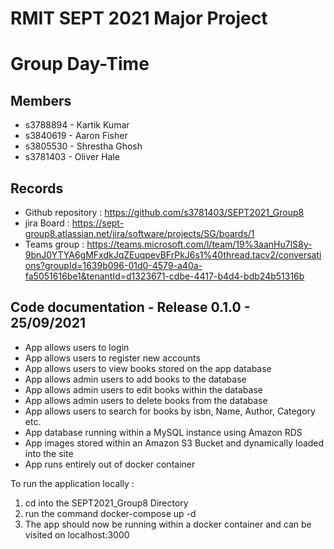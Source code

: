 # RMIT SEPT 2021 Major Project

# Group Day-Time

## Members
* s3788894 - Kartik Kumar
* s3840619 - Aaron Fisher
* s3805530 - Shrestha Ghosh
* s3781403 - Oliver Hale

## Records

* Github repository : https://github.com/s3781403/SEPT2021_Group8 
* jira Board : https://sept-group8.atlassian.net/jira/software/projects/SG/boards/1
* Teams group : https://teams.microsoft.com/l/team/19%3aanHu7lS8y-9bnJ0YTYA6gMFxdkJqZEuqpevBFrPkJ6s1%40thread.tacv2/conversations?groupId=1639b096-01d0-4579-a40a-fa5051616be1&tenantId=d1323671-cdbe-4417-b4d4-bdb24b51316b
	
## Code documentation - Release 0.1.0 - 25/09/2021

* App allows users to login
* App allows users to register new accounts
* App allows users to view books stored on the app database
* App allows admin users to add books to the database
* App allows admin users to edit books within the database
* App allows admin users to delete books from the database
* App allows users to search for books by isbn, Name, Author, Category etc.
* App database running within a MySQL instance using Amazon RDS
* App images stored within an Amazon S3 Bucket and dynamically loaded into the site
* App runs entirely out of docker container



To run the application locally :
1) cd into the SEPT2021_Group8 Directory
2) run the command docker-compose up -d
3) The app should now be running within a docker container and can be visited on localhost:3000



